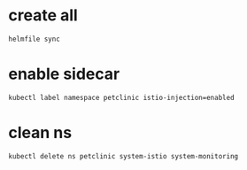 # create all
```
helmfile sync
```

# enable sidecar
```
kubectl label namespace petclinic istio-injection=enabled
```

# clean ns
```
kubectl delete ns petclinic system-istio system-monitoring
```
